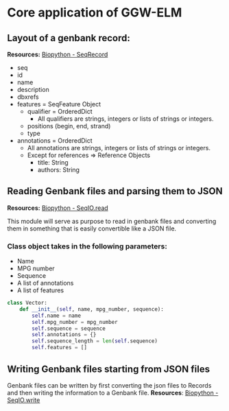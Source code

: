 # Core application of GGW-ELM

## Layout of a genbank record:
**Resources:** [Biopython - SeqRecord]("https://biopython.org/docs/1.75/api/Bio.SeqRecord.html?highlight=seqrecord#module-Bio.SeqRecord")
* seq
* id
* name
* description
* dbxrefs
* features = SeqFeature Object
    * qualifier = OrderedDict
        * All qualifiers are strings, integers or lists of strings or integers.
    * positions (begin, end, strand)
    * type
* annotations = OrderedDict
    * All annotations are strings, integers or lists of strings or integers.
    * Except for references => Reference Objects
        * title: String
        * authors: String

## Reading Genbank files and parsing them to JSON

**Resources:** [Biopython - SeqIO.read]("https://biopython.org/docs/1.75/api/Bio.SeqIO.html?highlight=seqio%20write#Bio.SeqIO.read")

This module will serve as purpose to read in genbank files and converting them in something that is easily convertible like a JSON file.

### Class object takes in the following parameters:
* Name
* MPG number
* Sequence
* A list of annotations
* A list of features

```python
class Vector:
    def __init__(self, name, mpg_number, sequence):
        self.name = name
        self.mpg_number = mpg_number
        self.sequence = sequence
        self.annotations = {}
        self.sequence_length = len(self.sequence)
        self.features = []
```




## Writing Genbank files starting from JSON files
Genbank files can be written by first converting the json files to Records and then writing the information to a Genbank file.
**Resources**: [Biopython - SeqIO.write](https://biopython.org/docs/1.75/api/Bio.SeqIO.html?highlight=seqio%20write#Bio.SeqIO.write)
